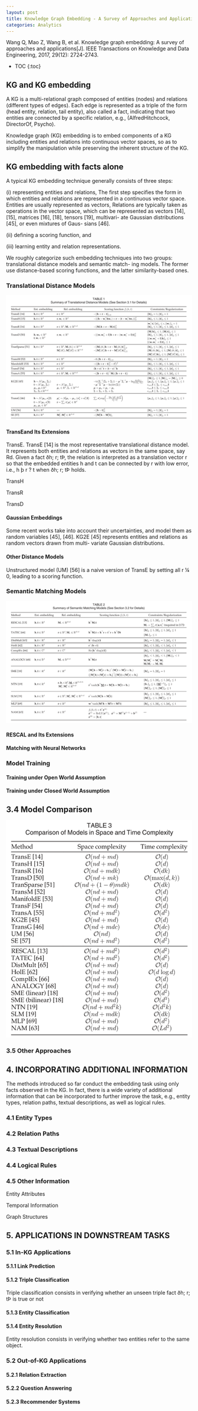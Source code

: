 ```yaml
---
layout: post
title: Knowledge Graph Embedding - A Survey of Approaches and Applications
categories: Analytics
---
```


Wang Q, Mao Z, Wang B, et al. Knowledge graph embedding: A survey of approaches and applications[J]. IEEE Transactions on Knowledge and Data Engineering, 2017, 29(12): 2724-2743.

* TOC
{:toc}

## KG and KG embedding

A KG is a multi-relational graph composed of entities (nodes) and relations (different types of edges). Each edge is represented as a triple of the form (head entity, relation, tail entity), also called a fact, indicating that two entities are connected by a specific relation, e.g., (AlfredHitchcock, DirectorOf, Psycho). 

Knowledge graph (KG) embedding is to embed components of a KG including entities and relations into continuous vector spaces, so as to simplify the manipulation while preserving the inherent structure of the KG.

## KG embedding with facts alone

A typical KG embedding technique generally consists of
three steps: 

(i) representing entities and relations, The first step specifies the form in which entities and relations are represented in a continuous vector space. Entities are usually represented as vectors, Relations are typically taken as operations in the vector space, which can be represented as vectors [14], [15], matrices [16], [18], tensors [19], multivari- ate Gaussian distributions [45], or even mixtures of Gaus- sians [46].

(ii) defining a scoring function, and 

(iii) learning entity and relation representations.

We roughly categorize such embedding techniques into
two groups: translational distance models and semantic match- ing models. The former use distance-based scoring functions, and the latter similarity-based ones.

### Translational Distance Models

![](/img/2019-01-02-paper1-1.png)

#### TransEand Its Extensions

TransE. TransE [14] is the most representative translational distance model. It represents both entities and relations as vectors in the same space, say Rd. Given a fact ðh; r; tÞ, the relation is interpreted as a translation vector r so that the embedded entities h and t can be connected by r with low error, i.e., h þ r ? t when ðh; r; tÞ holds.

TransH

TransR

TransD

#### Gaussian Embeddings

Some recent works take into account their uncertainties, and model them as random variables [45], [46]. KG2E [45] represents entities and relations as random vectors drawn from multi- variate Gaussian distributions.

#### Other Distance Models

Unstructured model (UM) [56] is a naive version of TransE by setting all r ¼ 0, leading to a scoring function.

### Semantic Matching Models

![](/img/2019-01-02-paper1-2.png)

#### RESCAL and Its Extensions

#### Matching with Neural Networks

### Model Training

#### Training under Open World Assumption

#### Training under Closed World Assumption


## 3.4 Model Comparison 

![](/img/2019-01-02-paper1-3.png)

### 3.5 Other Approaches

## 4. INCORPORATING ADDITIONAL INFORMATION

The methods introduced so far conduct the embedding task using only facts observed in the KG. In fact, there is a wide variety of additional information that can be incorporated to further improve the task, e.g., entity types, relation paths, textual descriptions, as well as logical rules.

### 4.1 Entity Types

### 4.2 Relation Paths

### 4.3 Textual Descriptions

### 4.4 Logical Rules

### 4.5 Other Information

Entity Attributes

Temporal Information

Graph Structures

## 5. APPLICATIONS IN DOWNSTREAM TASKS

### 5.1 In-KG Applications

#### 5.1.1 Link Prediction

#### 5.1.2 Triple Classification

Triple classification consists in verifying whether an unseen
triple fact ðh; r; tÞ is true or not

#### 5.1.3 Entity Classification

#### 5.1.4 Entity Resolution

Entity resolution consists in verifying whether two entities refer to the same object.

### 5.2 Out-of-KG Applications

#### 5.2.1 Relation Extraction

#### 5.2.2 Question Answering

#### 5.2.3 Recommender Systems


